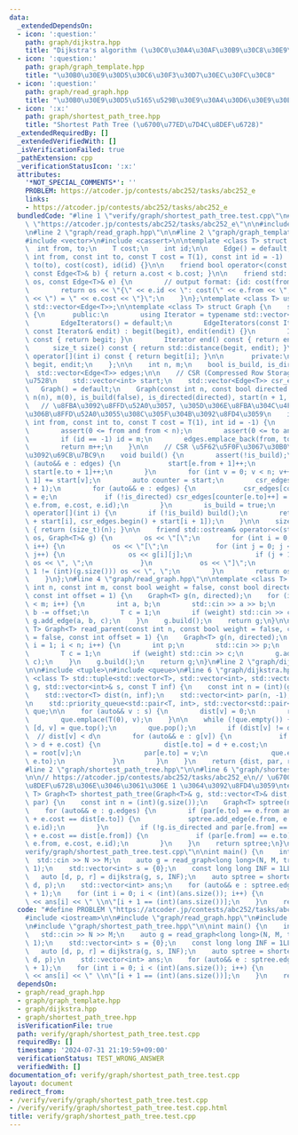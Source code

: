 ```yaml
---
data:
  _extendedDependsOn:
  - icon: ':question:'
    path: graph/dijkstra.hpp
    title: "Dijkstra's algorithm (\u30C0\u30A4\u30AF\u30B9\u30C8\u30E9\u6CD5)"
  - icon: ':question:'
    path: graph/graph_template.hpp
    title: "\u30B0\u30E9\u30D5\u30C6\u30F3\u30D7\u30EC\u30FC\u30C8"
  - icon: ':question:'
    path: graph/read_graph.hpp
    title: "\u30B0\u30E9\u30D5\u5165\u529B\u30E9\u30A4\u30D6\u30E9\u30EA"
  - icon: ':x:'
    path: graph/shortest_path_tree.hpp
    title: "Shortest Path Tree (\u6700\u77ED\u7D4C\u8DEF\u6728)"
  _extendedRequiredBy: []
  _extendedVerifiedWith: []
  _isVerificationFailed: true
  _pathExtension: cpp
  _verificationStatusIcon: ':x:'
  attributes:
    '*NOT_SPECIAL_COMMENTS*': ''
    PROBLEM: https://atcoder.jp/contests/abc252/tasks/abc252_e
    links:
    - https://atcoder.jp/contests/abc252/tasks/abc252_e
  bundledCode: "#line 1 \"verify/graph/shortest_path_tree.test.cpp\"\n#define PROBLEM\
    \ \"https://atcoder.jp/contests/abc252/tasks/abc252_e\"\n\n#include <iostream>\n\
    \n#line 2 \"graph/read_graph.hpp\"\n\n#line 2 \"graph/graph_template.hpp\"\n\n\
    #include <vector>\n#include <cassert>\n\ntemplate <class T> struct Edge {\n  \
    \  int from, to;\n    T cost;\n    int id;\n\n    Edge() = default;\n    Edge(const\
    \ int from, const int to, const T cost = T(1), const int id = -1) : from(from),\
    \ to(to), cost(cost), id(id) {}\n\n    friend bool operator<(const Edge<T>& a,\
    \ const Edge<T>& b) { return a.cost < b.cost; }\n\n    friend std::ostream& operator<<(std::ostream&\
    \ os, const Edge<T>& e) {\n        // output format: {id: cost(from, to) = cost}\n\
    \        return os << \"{\" << e.id << \": cost(\" << e.from << \", \" << e.to\
    \ << \") = \" << e.cost << \"}\";\n    }\n};\ntemplate <class T> using Edges =\
    \ std::vector<Edge<T>>;\n\ntemplate <class T> struct Graph {\n    struct EdgeIterators\
    \ {\n       public:\n        using Iterator = typename std::vector<Edge<T>>::iterator;\n\
    \        EdgeIterators() = default;\n        EdgeIterators(const Iterator& begit,\
    \ const Iterator& endit) : begit(begit), endit(endit) {}\n        Iterator begin()\
    \ const { return begit; }\n        Iterator end() const { return endit; }\n  \
    \      size_t size() const { return std::distance(begit, endit); }\n        Edge<T>&\
    \ operator[](int i) const { return begit[i]; }\n\n       private:\n        Iterator\
    \ begit, endit;\n    };\n\n    int n, m;\n    bool is_build, is_directed;\n  \
    \  std::vector<Edge<T>> edges;\n\n    // CSR (Compressed Row Storage) \u5F62\u5F0F\
    \u7528\n    std::vector<int> start;\n    std::vector<Edge<T>> csr_edges;\n\n \
    \   Graph() = default;\n    Graph(const int n, const bool directed = false) :\
    \ n(n), m(0), is_build(false), is_directed(directed), start(n + 1, 0) {}\n\n \
    \   // \u8FBA\u3092\u8FFD\u52A0\u3057, \u305D\u306E\u8FBA\u304C\u4F55\u756A\u76EE\
    \u306B\u8FFD\u52A0\u3055\u308C\u305F\u304B\u3092\u8FD4\u3059\n    int add_edge(const\
    \ int from, const int to, const T cost = T(1), int id = -1) {\n        assert(!is_build);\n\
    \        assert(0 <= from and from < n);\n        assert(0 <= to and to < n);\n\
    \        if (id == -1) id = m;\n        edges.emplace_back(from, to, cost, id);\n\
    \        return m++;\n    }\n\n    // CSR \u5F62\u5F0F\u3067\u30B0\u30E9\u30D5\
    \u3092\u69CB\u7BC9\n    void build() {\n        assert(!is_build);\n        for\
    \ (auto&& e : edges) {\n            start[e.from + 1]++;\n            if (!is_directed)\
    \ start[e.to + 1]++;\n        }\n        for (int v = 0; v < n; v++) start[v +\
    \ 1] += start[v];\n        auto counter = start;\n        csr_edges.resize(start.back()\
    \ + 1);\n        for (auto&& e : edges) {\n            csr_edges[counter[e.from]++]\
    \ = e;\n            if (!is_directed) csr_edges[counter[e.to]++] = Edge(e.to,\
    \ e.from, e.cost, e.id);\n        }\n        is_build = true;\n    }\n\n    EdgeIterators\
    \ operator[](int i) {\n        if (!is_build) build();\n        return EdgeIterators(csr_edges.begin()\
    \ + start[i], csr_edges.begin() + start[i + 1]);\n    }\n\n    size_t size() const\
    \ { return (size_t)(n); }\n\n    friend std::ostream& operator<<(std::ostream&\
    \ os, Graph<T>& g) {\n        os << \"[\";\n        for (int i = 0; i < (int)(g.size());\
    \ i++) {\n            os << \"[\";\n            for (int j = 0; j < (int)(g[i].size());\
    \ j++) {\n                os << g[i][j];\n                if (j + 1 != (int)(g[i].size()))\
    \ os << \", \";\n            }\n            os << \"]\";\n            if (i +\
    \ 1 != (int)(g.size())) os << \", \";\n        }\n        return os << \"]\";\n\
    \    }\n};\n#line 4 \"graph/read_graph.hpp\"\n\ntemplate <class T> Graph<T> read_graph(const\
    \ int n, const int m, const bool weight = false, const bool directed = false,\
    \ const int offset = 1) {\n    Graph<T> g(n, directed);\n    for (int i = 0; i\
    \ < m; i++) {\n        int a, b;\n        std::cin >> a >> b;\n        a -= offset,\
    \ b -= offset;\n        T c = 1;\n        if (weight) std::cin >> c;\n       \
    \ g.add_edge(a, b, c);\n    }\n    g.build();\n    return g;\n}\n\ntemplate <class\
    \ T> Graph<T> read_parent(const int n, const bool weight = false, const bool directed\
    \ = false, const int offset = 1) {\n    Graph<T> g(n, directed);\n    for (int\
    \ i = 1; i < n; i++) {\n        int p;\n        std::cin >> p;\n        p -= offset;\n\
    \        T c = 1;\n        if (weight) std::cin >> c;\n        g.add_edge(p, i,\
    \ c);\n    }\n    g.build();\n    return g;\n}\n#line 2 \"graph/dijkstra.hpp\"\
    \n\n#include <tuple>\n#include <queue>\n#line 6 \"graph/dijkstra.hpp\"\n\ntemplate\
    \ <class T> std::tuple<std::vector<T>, std::vector<int>, std::vector<int>> dijkstra(Graph<T>&\
    \ g, std::vector<int>& s, const T inf) {\n    const int n = (int)(g.size());\n\
    \    std::vector<T> dist(n, inf);\n    std::vector<int> par(n, -1), root(n, -1);\n\
    \n    std::priority_queue<std::pair<T, int>, std::vector<std::pair<T, int>>, std::greater<>>\
    \ que;\n\n    for (auto&& v : s) {\n        dist[v] = 0;\n        root[v] = v;\n\
    \        que.emplace(T(0), v);\n    }\n\n    while (!que.empty()) {\n        auto\
    \ [d, v] = que.top();\n        que.pop();\n        if (dist[v] != d) continue;\
    \  // dist[v] < d\n        for (auto&& e : g[v]) {\n            if (dist[e.to]\
    \ > d + e.cost) {\n                dist[e.to] = d + e.cost;\n                root[e.to]\
    \ = root[v];\n                par[e.to] = v;\n                que.emplace(dist[e.to],\
    \ e.to);\n            }\n        }\n    }\n    return {dist, par, root};\n}\n\
    #line 2 \"graph/shortest_path_tree.hpp\"\n\n#line 6 \"graph/shortest_path_tree.hpp\"\
    \n\n// https://atcoder.jp/contests/abc252/tasks/abc252_e\n// \u6700\u77ED\u7D4C\
    \u8DEF\u6728\u306E\u3046\u3061\u306E 1 \u3064\u3092\u8FD4\u3059\ntemplate <class\
    \ T> Graph<T> shortest_path_tree(Graph<T>& g, std::vector<T>& dist, std::vector<int>&\
    \ par) {\n    const int n = (int)(g.size());\n    Graph<T> sptree(n, true);\n\
    \    for (auto&& e : g.edges) {\n        if (par[e.to] == e.from and dist[e.from]\
    \ + e.cost == dist[e.to]) {\n            sptree.add_edge(e.from, e.to, e.cost,\
    \ e.id);\n        }\n        if (!g.is_directed and par[e.from] == e.to and dist[e.to]\
    \ + e.cost == dist[e.from]) {\n            if (par[e.from] == e.to) sptree.add_edge(e.to,\
    \ e.from, e.cost, e.id);\n        }\n    }\n    return sptree;\n}\n#line 8 \"\
    verify/graph/shortest_path_tree.test.cpp\"\n\nint main() {\n    int N, M;\n  \
    \  std::cin >> N >> M;\n    auto g = read_graph<long long>(N, M, true, false,\
    \ 1);\n    std::vector<int> s = {0};\n    const long long INF = 1LL << 60;\n \
    \   auto [d, p, r] = dijkstra(g, s, INF);\n    auto sptree = shortest_path_tree(g,\
    \ d, p);\n    std::vector<int> ans;\n    for (auto&& e : sptree.edges) ans.push_back(e.id\
    \ + 1);\n    for (int i = 0; i < (int)(ans.size()); i++) {\n        std::cout\
    \ << ans[i] << \" \\n\"[i + 1 == (int)(ans.size())];\n    }\n    return 0;\n}\n"
  code: "#define PROBLEM \"https://atcoder.jp/contests/abc252/tasks/abc252_e\"\n\n\
    #include <iostream>\n\n#include \"graph/read_graph.hpp\"\n#include \"graph/dijkstra.hpp\"\
    \n#include \"graph/shortest_path_tree.hpp\"\n\nint main() {\n    int N, M;\n \
    \   std::cin >> N >> M;\n    auto g = read_graph<long long>(N, M, true, false,\
    \ 1);\n    std::vector<int> s = {0};\n    const long long INF = 1LL << 60;\n \
    \   auto [d, p, r] = dijkstra(g, s, INF);\n    auto sptree = shortest_path_tree(g,\
    \ d, p);\n    std::vector<int> ans;\n    for (auto&& e : sptree.edges) ans.push_back(e.id\
    \ + 1);\n    for (int i = 0; i < (int)(ans.size()); i++) {\n        std::cout\
    \ << ans[i] << \" \\n\"[i + 1 == (int)(ans.size())];\n    }\n    return 0;\n}"
  dependsOn:
  - graph/read_graph.hpp
  - graph/graph_template.hpp
  - graph/dijkstra.hpp
  - graph/shortest_path_tree.hpp
  isVerificationFile: true
  path: verify/graph/shortest_path_tree.test.cpp
  requiredBy: []
  timestamp: '2024-07-31 21:19:59+09:00'
  verificationStatus: TEST_WRONG_ANSWER
  verifiedWith: []
documentation_of: verify/graph/shortest_path_tree.test.cpp
layout: document
redirect_from:
- /verify/verify/graph/shortest_path_tree.test.cpp
- /verify/verify/graph/shortest_path_tree.test.cpp.html
title: verify/graph/shortest_path_tree.test.cpp
---
```

